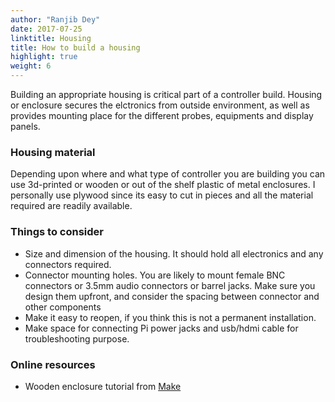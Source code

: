 ```yaml
---
author: "Ranjib Dey"
date: 2017-07-25
linktitle: Housing
title: How to build a housing
highlight: true
weight: 6
---
```


Building an appropriate housing is critical part of a controller build. Housing or enclosure secures the elctronics from outside environment, as well as provides mounting place for the different probes, equipments and display panels.

### Housing material

Depending upon where and what type of controller you are building you can use 3d-printed or wooden or out of the shelf plastic of metal enclosures. I personally use plywood since its easy to cut in pieces and all the material required are readily available.

### Things to consider

- Size and dimension of the housing. It should hold all electronics and any connectors required.
- Connector mounting holes. You are likely to mount female BNC connectors or 3.5mm audio connectors or barrel jacks. Make sure you design them upfront, and consider the spacing between connector and other components
- Make it easy to reopen, if you think this is not a permanent installation.
- Make space for connecting Pi power jacks and usb/hdmi cable for troubleshooting purpose.

### Online resources

- Wooden enclosure tutorial from [Make](https://www.youtube.com/watch?v=-vgvXat6GBU)

